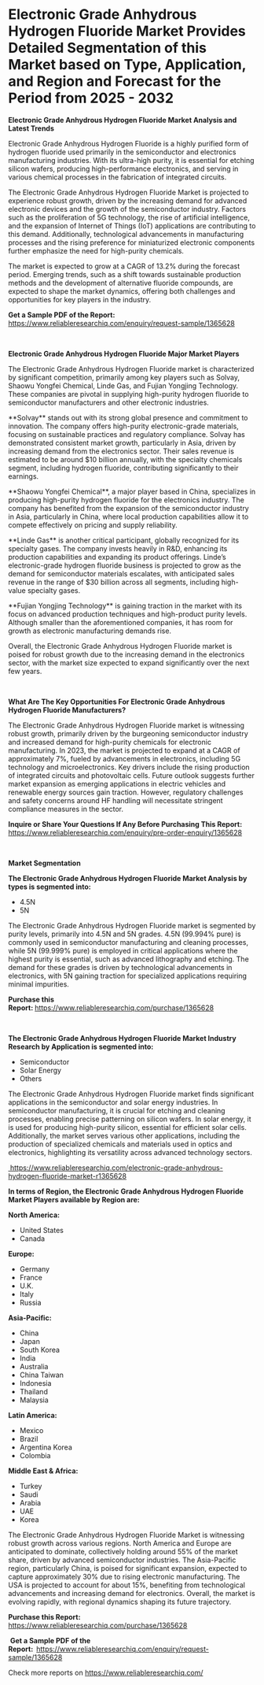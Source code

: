 <p><h1>Electronic Grade Anhydrous Hydrogen Fluoride Market Provides Detailed Segmentation of this Market based on Type, Application, and Region and Forecast for the Period from 2025 - 2032</h1></p><p><strong>Electronic Grade Anhydrous Hydrogen Fluoride Market Analysis and Latest Trends</strong></p>
<p><p>Electronic Grade Anhydrous Hydrogen Fluoride is a highly purified form of hydrogen fluoride used primarily in the semiconductor and electronics manufacturing industries. With its ultra-high purity, it is essential for etching silicon wafers, producing high-performance electronics, and serving in various chemical processes in the fabrication of integrated circuits.</p><p>The Electronic Grade Anhydrous Hydrogen Fluoride Market is projected to experience robust growth, driven by the increasing demand for advanced electronic devices and the growth of the semiconductor industry. Factors such as the proliferation of 5G technology, the rise of artificial intelligence, and the expansion of Internet of Things (IoT) applications are contributing to this demand. Additionally, technological advancements in manufacturing processes and the rising preference for miniaturized electronic components further emphasize the need for high-purity chemicals.</p><p>The market is expected to grow at a CAGR of 13.2% during the forecast period. Emerging trends, such as a shift towards sustainable production methods and the development of alternative fluoride compounds, are expected to shape the market dynamics, offering both challenges and opportunities for key players in the industry.</p></p>
<p><strong>Get a Sample PDF of the Report:&nbsp;</strong> <a href="https://www.reliableresearchiq.com/enquiry/request-sample/1365628?utm_campaign=3026&utm_medium=2&utm_source=Github&utm_content=ia&utm_term=22032025&utm_id=electronic-grade-anhydrous-hydrogen-fluoride">https://www.reliableresearchiq.com/enquiry/request-sample/1365628</a></p>
<p>&nbsp;</p>
<p><strong>Electronic Grade Anhydrous Hydrogen Fluoride Major Market Players</strong></p>
<p><p>The Electronic Grade Anhydrous Hydrogen Fluoride market is characterized by significant competition, primarily among key players such as Solvay, Shaowu Yongfei Chemical, Linde Gas, and Fujian Yongjing Technology. These companies are pivotal in supplying high-purity hydrogen fluoride to semiconductor manufacturers and other electronic industries.</p><p>**Solvay** stands out with its strong global presence and commitment to innovation. The company offers high-purity electronic-grade materials, focusing on sustainable practices and regulatory compliance. Solvay has demonstrated consistent market growth, particularly in Asia, driven by increasing demand from the electronics sector. Their sales revenue is estimated to be around $10 billion annually, with the specialty chemicals segment, including hydrogen fluoride, contributing significantly to their earnings.</p><p>**Shaowu Yongfei Chemical**, a major player based in China, specializes in producing high-purity hydrogen fluoride for the electronics industry. The company has benefited from the expansion of the semiconductor industry in Asia, particularly in China, where local production capabilities allow it to compete effectively on pricing and supply reliability.</p><p>**Linde Gas** is another critical participant, globally recognized for its specialty gases. The company invests heavily in R&D, enhancing its production capabilities and expanding its product offerings. Linde’s electronic-grade hydrogen fluoride business is projected to grow as the demand for semiconductor materials escalates, with anticipated sales revenue in the range of $30 billion across all segments, including high-value specialty gases.</p><p>**Fujian Yongjing Technology** is gaining traction in the market with its focus on advanced production techniques and high-product purity levels. Although smaller than the aforementioned companies, it has room for growth as electronic manufacturing demands rise.</p><p>Overall, the Electronic Grade Anhydrous Hydrogen Fluoride market is poised for robust growth due to the increasing demand in the electronics sector, with the market size expected to expand significantly over the next few years.</p></p>
<p>&nbsp;</p>
<p><strong>What Are The Key Opportunities For Electronic Grade Anhydrous Hydrogen Fluoride Manufacturers?</strong></p>
<p><p>The Electronic Grade Anhydrous Hydrogen Fluoride market is witnessing robust growth, primarily driven by the burgeoning semiconductor industry and increased demand for high-purity chemicals for electronic manufacturing. In 2023, the market is projected to expand at a CAGR of approximately 7%, fueled by advancements in electronics, including 5G technology and microelectronics. Key drivers include the rising production of integrated circuits and photovoltaic cells. Future outlook suggests further market expansion as emerging applications in electric vehicles and renewable energy sources gain traction. However, regulatory challenges and safety concerns around HF handling will necessitate stringent compliance measures in the sector.</p></p>
<p><strong>Inquire or Share Your Questions If Any Before Purchasing This Report:</strong> <a href="https://www.reliableresearchiq.com/enquiry/pre-order-enquiry/1365628?utm_campaign=3026&utm_medium=2&utm_source=Github&utm_content=ia&utm_term=22032025&utm_id=electronic-grade-anhydrous-hydrogen-fluoride">https://www.reliableresearchiq.com/enquiry/pre-order-enquiry/1365628</a></p>
<p>&nbsp;</p>
<p><strong>Market Segmentation</strong></p>
<p><strong>The Electronic Grade Anhydrous Hydrogen Fluoride Market Analysis by types is segmented into:</strong></p>
<p><ul><li>4.5N</li><li>5N</li></ul></p>
<p><p>The Electronic Grade Anhydrous Hydrogen Fluoride market is segmented by purity levels, primarily into 4.5N and 5N grades. 4.5N (99.994% pure) is commonly used in semiconductor manufacturing and cleaning processes, while 5N (99.999% pure) is employed in critical applications where the highest purity is essential, such as advanced lithography and etching. The demand for these grades is driven by technological advancements in electronics, with 5N gaining traction for specialized applications requiring minimal impurities.</p></p>
<p><strong>Purchase this Report:&nbsp;</strong><a href="https://www.reliableresearchiq.com/purchase/1365628?utm_campaign=3026&utm_medium=2&utm_source=Github&utm_content=ia&utm_term=22032025&utm_id=electronic-grade-anhydrous-hydrogen-fluoride">https://www.reliableresearchiq.com/purchase/1365628</a></p>
<p>&nbsp;</p>
<p><strong>The Electronic Grade Anhydrous Hydrogen Fluoride Market Industry Research by Application is segmented into:</strong></p>
<p><ul><li>Semiconductor</li><li>Solar Energy</li><li>Others</li></ul></p>
<p><p>The Electronic Grade Anhydrous Hydrogen Fluoride market finds significant applications in the semiconductor and solar energy industries. In semiconductor manufacturing, it is crucial for etching and cleaning processes, enabling precise patterning on silicon wafers. In solar energy, it is used for producing high-purity silicon, essential for efficient solar cells. Additionally, the market serves various other applications, including the production of specialized chemicals and materials used in optics and electronics, highlighting its versatility across advanced technology sectors.</p></p>
<p><a href="https://www.reliableresearchiq.com/electronic-grade-anhydrous-hydrogen-fluoride-market-r1365628?utm_campaign=3026&utm_medium=2&utm_source=Github&utm_content=ia&utm_term=22032025&utm_id=electronic-grade-anhydrous-hydrogen-fluoride">&nbsp;https://www.reliableresearchiq.com/electronic-grade-anhydrous-hydrogen-fluoride-market-r1365628</a></p>
<p><strong>In terms of Region, the Electronic Grade Anhydrous Hydrogen Fluoride Market Players available by Region are:</strong></p>
<p>
    <p> <strong> North America: </strong>
        <ul>
            <li>United States</li>
            <li>Canada</li>
        </ul>
        </p> 
    <p> <strong> Europe: </strong>
        <ul>
            <li>Germany</li>
            <li>France</li>
            <li>U.K.</li>
            <li>Italy</li>
            <li>Russia</li>
        </ul>
        </p> 
    <p> <strong> Asia-Pacific: </strong>
        <ul>
            <li>China</li>
            <li>Japan</li>
            <li>South Korea</li>
            <li>India</li>
            <li>Australia</li>
            <li>China Taiwan</li>
            <li>Indonesia</li>
            <li>Thailand</li>
            <li>Malaysia</li>
        </ul>
        </p> 
    <p> <strong> Latin America: </strong>
        <ul>
            <li>Mexico</li>
            <li>Brazil</li>
            <li>Argentina Korea</li>
            <li>Colombia</li>
        </ul>
        </p> 
    <p> <strong> Middle East & Africa: </strong>
        <ul>
            <li>Turkey</li>
            <li>Saudi</li>
            <li>Arabia</li>
            <li>UAE</li>
            <li>Korea</li>
        </ul>
    </p>
    </p>
<p><p>The Electronic Grade Anhydrous Hydrogen Fluoride Market is witnessing robust growth across various regions. North America and Europe are anticipated to dominate, collectively holding around 55% of the market share, driven by advanced semiconductor industries. The Asia-Pacific region, particularly China, is poised for significant expansion, expected to capture approximately 30% due to rising electronic manufacturing. The USA is projected to account for about 15%, benefiting from technological advancements and increasing demand for electronics. Overall, the market is evolving rapidly, with regional dynamics shaping its future trajectory.</p></p>
<p><strong>Purchase this Report: </strong><a href="https://www.reliableresearchiq.com/purchase/1365628?utm_campaign=3026&utm_medium=2&utm_source=Github&utm_content=ia&utm_term=22032025&utm_id=electronic-grade-anhydrous-hydrogen-fluoride">https://www.reliableresearchiq.com/purchase/1365628</a></p>
<p>&nbsp;<strong>Get a Sample PDF of the Report:&nbsp;&nbsp;</strong><a href="https://www.reliableresearchiq.com/enquiry/request-sample/1365628?utm_campaign=3026&utm_medium=2&utm_source=Github&utm_content=ia&utm_term=22032025&utm_id=electronic-grade-anhydrous-hydrogen-fluoride">https://www.reliableresearchiq.com/enquiry/request-sample/1365628</a></p>
<p><strong></strong></p>
<p>Check more reports on <a href="https://www.reliableresearchiq.com/?utm_campaign=3026&utm_medium=2&utm_source=Github&utm_content=ia&utm_term=22032025&utm_id=electronic-grade-anhydrous-hydrogen-fluoride">https://www.reliableresearchiq.com/</a></p>